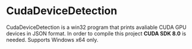 # CudaDeviceDetection

CudaDeviceDetection is a win32 program that prints avaliable CUDA GPU devices in JSON format. In order to compile this project **CUDA SDK 8.0** is needed. Supports Windows x64 only. 